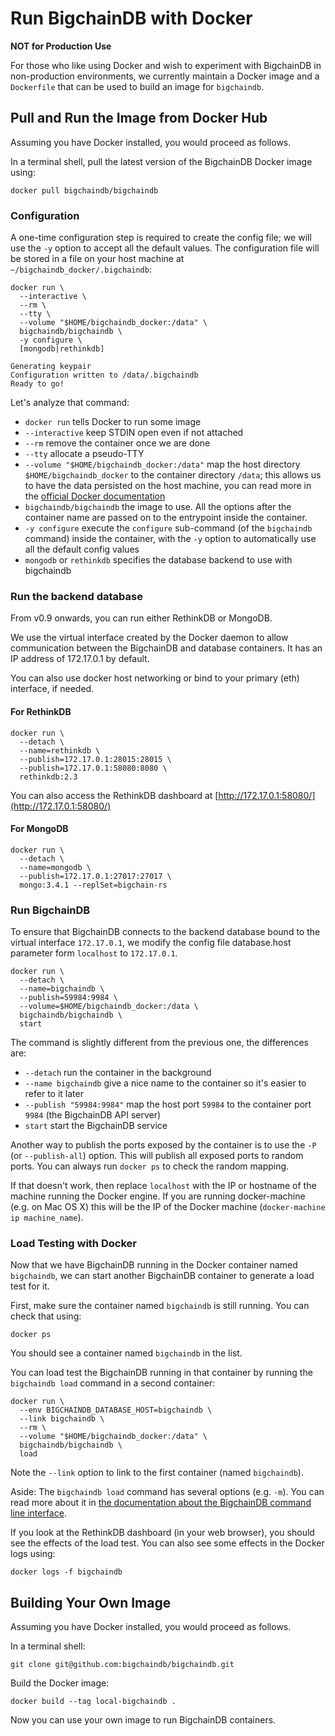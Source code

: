 # Run BigchainDB with Docker

**NOT for Production Use**

For those who like using Docker and wish to experiment with BigchainDB in
non-production environments, we currently maintain a Docker image and a
`Dockerfile` that can be used to build an image for `bigchaindb`.

## Pull and Run the Image from Docker Hub

Assuming you have Docker installed, you would proceed as follows.

In a terminal shell, pull the latest version of the BigchainDB Docker image using:
```text
docker pull bigchaindb/bigchaindb
```

### Configuration
A one-time configuration step is required to create the config file; we will use
the `-y` option to accept all the default values. The configuration file will
be stored in a file on your host machine at `~/bigchaindb_docker/.bigchaindb`:

```text
docker run \
  --interactive \
  --rm \
  --tty \
  --volume "$HOME/bigchaindb_docker:/data" \
  bigchaindb/bigchaindb \
  -y configure \
  [mongodb|rethinkdb]

Generating keypair
Configuration written to /data/.bigchaindb
Ready to go!
```

Let's analyze that command:

* `docker run` tells Docker to run some image
* `--interactive` keep STDIN open even if not attached
* `--rm` remove the container once we are done
* `--tty` allocate a pseudo-TTY
* `--volume "$HOME/bigchaindb_docker:/data"` map the host directory
 `$HOME/bigchaindb_docker` to the container directory `/data`;
 this allows us to have the data persisted on the host machine,
 you can read more in the [official Docker
 documentation](https://docs.docker.com/engine/tutorials/dockervolumes/#/mount-a-host-directory-as-a-data-volume)
* `bigchaindb/bigchaindb` the image to use. All the options after the container name are passed on to the entrypoint inside the container.
* `-y configure` execute the `configure` sub-command (of the `bigchaindb`
 command) inside the container, with the `-y` option to automatically use all the default config values
* `mongodb` or `rethinkdb` specifies the database backend to use with bigchaindb


### Run the backend database
From v0.9 onwards, you can run either RethinkDB or MongoDB.

We use the virtual interface created by the Docker daemon to allow
communication between the BigchainDB and database containers.
It has an IP address of 172.17.0.1 by default.

You can also use docker host networking or bind to your primary (eth)
 interface, if needed.

#### For RethinkDB

```text
docker run \
  --detach \
  --name=rethinkdb \
  --publish=172.17.0.1:28015:28015 \
  --publish=172.17.0.1:58080:8080 \
  rethinkdb:2.3
```


You can also access the RethinkDB dashboard at
[http://172.17.0.1:58080/](http://172.17.0.1:58080/)


#### For MongoDB

```text
docker run \
  --detach \
  --name=mongodb \
  --publish=172.17.0.1:27017:27017 \
  mongo:3.4.1 --replSet=bigchain-rs
```

### Run BigchainDB

To ensure that BigchainDB connects to the backend database bound to the virtual
interface `172.17.0.1`, we modify the config file database.host parameter form
`localhost` to `172.17.0.1`.

```text
docker run \
  --detach \
  --name=bigchaindb \
  --publish=59984:9984 \
  --volume=$HOME/bigchaindb_docker:/data \
  bigchaindb/bigchaindb \
  start
```

The command is slightly different from the previous one, the differences are:

* `--detach` run the container in the background
* `--name bigchaindb` give a nice name to the container so it's easier to
 refer to it later
* `--publish "59984:9984"` map the host port `59984` to the container port `9984`
 (the BigchainDB API server)
* `start` start the BigchainDB service

Another way to publish the ports exposed by the container is to use the `-P` (or
`--publish-all`) option. This will publish all exposed ports to random ports. You can
always run `docker ps` to check the random mapping.

If that doesn't work, then replace `localhost` with the IP or hostname of the
machine running the Docker engine. If you are running docker-machine (e.g. on
Mac OS X) this will be the IP of the Docker machine (`docker-machine ip
machine_name`).

### Load Testing with Docker

Now that we have BigchainDB running in the Docker container named `bigchaindb`, we can
start another BigchainDB container to generate a load test for it.

First, make sure the container named `bigchaindb` is still running. You can check that using:
```text
docker ps
```

You should see a container named `bigchaindb` in the list.

You can load test the BigchainDB running in that container by running the `bigchaindb load` command in a second container:

```text
docker run \
  --env BIGCHAINDB_DATABASE_HOST=bigchaindb \
  --link bigchaindb \
  --rm \
  --volume "$HOME/bigchaindb_docker:/data" \
  bigchaindb/bigchaindb \
  load
```

Note the `--link` option to link to the first container (named `bigchaindb`).

Aside: The `bigchaindb load` command has several options (e.g. `-m`). You can read more about it in [the documentation about the BigchainDB command line interface](../server-reference/bigchaindb-cli.html).

If you look at the RethinkDB dashboard (in your web browser), you should see the effects of the load test. You can also see some effects in the Docker logs using:
```text
docker logs -f bigchaindb
```

## Building Your Own Image

Assuming you have Docker installed, you would proceed as follows.

In a terminal shell:
```text
git clone git@github.com:bigchaindb/bigchaindb.git
```

Build the Docker image:
```text
docker build --tag local-bigchaindb .
```

Now you can use your own image to run BigchainDB containers.
